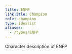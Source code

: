 ```yaml
---
title: ENFP
linkTitle: Champion
role: champion
type: idealist
aliases:
  - /types/ENFP
---
```

Character description of ENFP